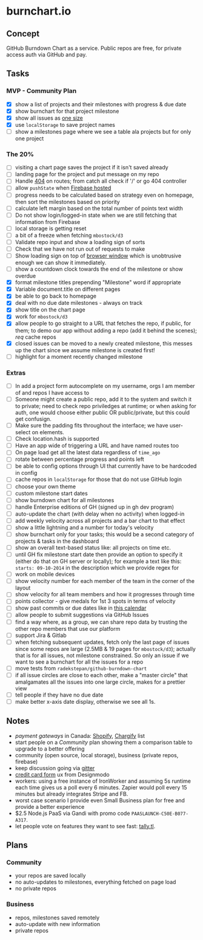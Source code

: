 # burnchart.io

## Concept

GitHub Burndown Chart as a service. Public repos are free, for private access auth via GitHub and pay.

## Tasks

### MVP - Community Plan

- [x] show a list of projects and their milestones with progress & due date
- [x] show burnchart for that project milestone
- [x] show all issues as [one size](https://github.com/radekstepan/github-burndown-chart/issues/46)
- [x] use `localStorage` to save project names
- [ ] show a milestones page where we see a table ala projects but for only one project

### The 20%

- [ ] visiting a chart page saves the project if it isn't saved already
- [ ] landing page for the project and put message on my repo
- [ ] Handle [404](https://www.firebase.com/docs/hosting/guide/url-redirects-rewrites.html#section-404) on routes; from catch all check if '/' or go 404 controller
- [ ] allow `pushState` when [Firebase hosted](https://www.firebase.com/docs/hosting/guide/url-redirects-rewrites.html#section-rewrites)
- [ ] progress needs to be calculated based on strategy even on homepage, then sort the milestones based on priority
- [ ] calculate left margin based on the total number of points text width
- [ ] Do not show login/logged-in state when we are still fetching that information from Firebase
- [ ] local storage is getting reset
- [ ] a bit of a freeze when fetching `mbostock/d3`
- [ ] Validate repo input and show a loading sign of sorts
- [ ] Check that we have not run out of requests to make
- [ ] Show loading sign on top of [browser window](https://github.com/buunguyen/topbar) which is unobtrusive enough we can show it immediately.
- [ ] show a countdown clock towards the end of the milestone or show overdue
- [x] format milestone titles prepending "Milestone" word if appropriate
- [x] Variable document.title on different pages
- [x] be able to go back to homepage
- [x] deal with no due date milestones - always on track
- [x] show title on the chart page
- [x] work for `mbostock/d3`
- [x] allow people to go straight to a URL that fetches the repo, if public, for them; to demo our app without adding a repo (add it behind the scenes); *req* cache repos
- [x] closed issues can be moved to a newly created milestone, this messes up the chart since we assume milestone is created first!
- [ ] highlight for a moment recently changed milestone

### Extras

- [ ] In add a project form autocomplete on my username, orgs I am member of and repos I have access to
- [ ] Someone might create a public repo, add it to the system and switch it to private; need to check repo priviledges at runtime; or when asking for auth, one would choose either public OR public/private, but this could get confusign.
- [ ] Make sure the padding fits throughout the interface; we have user-select on elements.
- [ ] Check location.hash is supported
- [ ] Have an app wide of triggering a URL and have named routes too
- [ ] On page load get all the latest data regardless of `time_ago`
- [ ] rotate between percentage progress and points left
- [ ] be able to config options through UI that currently have to be hardcoded in config
- [ ] cache repos in `localStorage` for those that do not use GitHub login
- [ ] choose your own theme
- [ ] custom milestone start dates
- [ ] show burndown chart for all milestones
- [ ] handle Enterprise editions of GH (signed up in gh dev program)
- [ ] auto-update the chart (with delay when no activity) when logged-in
- [ ] add weekly velocity across all projects and a bar chart to that effect
- [ ] show a little lightning and a number for today's velocity
- [ ] show burnchart only for your tasks; this would be a second category of projects & tasks in the dashboard
- [ ] show an overall text-based status like: all projects on time etc.
- [ ] until GH fix milestone start date then provide an option to specify it (either do that on GH server or locally); for example a text like this: `starts: 09-10-2014` in the description which we provide regex for
- [ ] work on mobile devices
- [ ] show velocity number for each member of the team in the corner of the layout
- [ ] show velocity for all team members and how it progresses through time
- [ ] points collector - give medals for 1st 3 spots in terms of velocity
- [ ] show past commits or due dates like in [this calendar](https://dribbble.com/shots/1736128-Meetups-Page?list=shots&sort=popular&timeframe=now&offset=5)
- [ ] allow people to submit suggestions via GitHub Issues
- [ ] find a way where, as a group, we can share repo data by trusting the other repo members that use our platform
- [ ] support Jira & Gitlab
- [ ] when fetching subsequent updates, fetch only the last page of issues since some repos are large (2.5MB & 19 pages for `mbostock/d3`); actually that is for all issues, not milestone constrained. So only an issue if we want to see a burnchart for all the issues for a repo
- [ ] move tests from `radekstepan/github-burndown-chart`
- [ ] if all issue circles are close to each other, make a "master circle" that amalgamates all the issues into one large circle, makes for a prettier view
- [ ] tell people if they have no due date
- [ ] make better x-axis date display, otherwise we see all 1s.

## Notes

- *payment gateways* in Canada: [Shopify](http://www.shopify.com/payment-gateways/canada), [Chargify](http://chargify.com/payment-gateways/) list
- start people on a *Community* plan showing them a comparison table to upgrade to a better offering
- community (open source, local storage), business (private repos, firebase)
- keep discussion going via [gitter](http://gitter.im)
- [credit card form](http://designmodo.com/ux-credit-card-payment-form/) ux from Designmodo
- workers: using a free instance of IronWorker and assuming 5s runtime each time gives us a poll every 6 minutes. Zapier would poll every 15 minutes but already integrates Stripe and FB.
- worst case scenario I provide even Small Business plan for free and provide a better experience
- $2.5 Node.js PaaS via Gandi with promo code `PAASLAUNCH-C50E-B077-A317`.
- let people vote on features they want to see fast: [tally.tl](http://tally.tl/).


## Plans

### Community

- your repos are saved locally
- no auto-updates to milestones, everything fetched on page load
- no private repos

### Business

- repos, milestones saved remotely
- auto-update with new information
- private repos